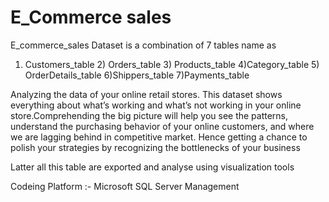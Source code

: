 # E_Commerce sales
E_commerce_sales Dataset is a combination of 7 tables name as 

1) Customers_table 2) Orders_table 3) Products_table 4)Category_table 5) OrderDetails_table 6)Shippers_table 7)Payments_table

Analyzing the data of your online retail stores. This dataset shows everything about what’s working and what’s not working in your online store.Comprehending the big picture will help you see the patterns, understand the purchasing behavior of your online customers, and where we are lagging behind in competitive market. Hence getting a chance to polish your strategies by recognizing the bottlenecks of your business

Latter all this table are exported and analyse using visualization tools 

Codeing Platform :- Microsoft SQL Server Management
